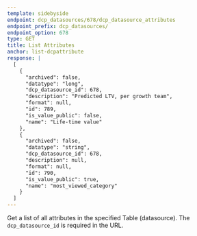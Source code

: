 ```yaml
---
template: sidebyside
endpoint: dcp_datasources/678/dcp_datasource_attributes
endpoint_prefix: dcp_datasources/
endpoint_option: 678
type: GET
title: List Attributes
anchor: list-dcpattribute
response: |
  [
    {
      "archived": false,
      "datatype": "long",
      "dcp_datasource_id": 678,
      "description": "Predicted LTV, per growth team",
      "format": null,
      "id": 789,
      "is_value_public": false,
      "name": "Life-time value"
    },
    {
      "archived": false,
      "datatype": "string",
      "dcp_datasource_id": 678,
      "description": null,
      "format": null,
      "id": 790,
      "is_value_public": true,
      "name": "most_viewed_category"
    }
  ]
---
```

Get a list of all attributes in the specified Table (datasource).  The `dcp_datasource_id` is required in the URL.
